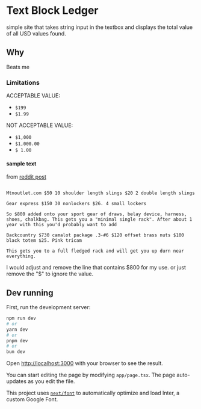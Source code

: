 # Text Block Ledger

simple site that takes string input in the textbox and displays the total value of all USD values found.

## Why

Beats me

### Limitations

ACCEPTABLE VALUE:

- `$199`
- `$1.99`

NOT ACCEPTABLE VALUE:

- `$1,000`
- `$1,000.00`
- `$ 1.00`

#### sample text

from [reddit post](https://www.reddit.com/r/climbing/comments/93hko4/comment/e3dmu9j/?utm_source=share&utm_medium=web3x&utm_name=web3xcss&utm_term=1&utm_content=share_button)

```Steep and cheap. / $30 wild country rocks 1-8/ $53 dmm offsets/ $464. Dmm dragon 2s. 8 cams (Bd .3-4 equivalent)/ $10 nut tool

Mtnoutlet.com $50 10 shoulder length slings $20 2 double length slings

Gear express $150 30 nonlockers $26. 4 small lockers

So $800 added onto your sport gear of draws, belay device, harness, shoes, chalkbag. This gets you a "minimal single rack". After about 1 year with this you'd probably want to add

Backcountry $730 camalot package .3-#6 $120 offset brass nuts $100 black totem $25. Pink tricam

This gets you to a full fledged rack and will get you up durn near everything.
```

I would adjust and remove the line that contains $800 for my use. or just remove the "$" to ignore the value.

## Dev running

First, run the development server:

```bash
npm run dev
# or
yarn dev
# or
pnpm dev
# or
bun dev
```

Open [http://localhost:3000](http://localhost:3000) with your browser to see the result.

You can start editing the page by modifying `app/page.tsx`. The page auto-updates as you edit the file.

This project uses [`next/font`](https://nextjs.org/docs/basic-features/font-optimization) to automatically optimize and load Inter, a custom Google Font.
